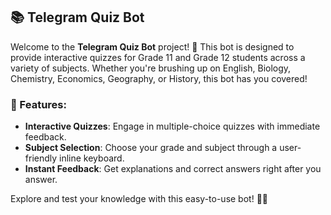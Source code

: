 ## 📚 Telegram Quiz Bot

Welcome to the **Telegram Quiz Bot** project! 🎉 This bot is designed to provide interactive quizzes for Grade 11 and Grade 12 students across a variety of subjects. Whether you're brushing up on English, Biology, Chemistry, Economics, Geography, or History, this bot has you covered!

### 🧠 Features:
- **Interactive Quizzes**: Engage in multiple-choice quizzes with immediate feedback.
- **Subject Selection**: Choose your grade and subject through a user-friendly inline keyboard.
- **Instant Feedback**: Get explanations and correct answers right after you answer.

Explore and test your knowledge with this easy-to-use bot! 📘💡
